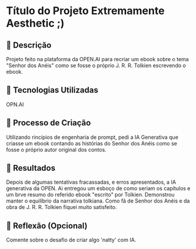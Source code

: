# Título do Projeto Extremamente Aesthetic ;)

## 📒 Descrição
Projeto feito na plataforma da OPEN.AI para recriar um ebook sobre o tema "Senhor dos Anéis" como se fosse o próprio J. R. R. Tolkien escrevendo o ebook.

## 🤖 Tecnologias Utilizadas
OPN.AI

## 🧐 Processo de Criação
Utilizando rincípios de engenharia de prompt, pedi a IA Generativa que criasse um ebook contando as histórias do Senhor dos Anéis como se fosse o próprio autor original dos contos.

## 🚀 Resultados
Depois de algumas tentativas fracassadas, e erros apresentados, a IA generativa da OPEN. Ai entregou um esboço de como seriam os capítulos e um brve resumo do referido ebook "escrito" por Tolkien. Demonstrou manter o equilíbrio da narrativa tolkiana. Como fã de Senhor dos Anéis e da obra de J. R. R. Tolkien fiquei muito satisfeito.

## 💭 Reflexão (Opcional)
Comente sobre o desafio de criar algo 'natty' com IA.
